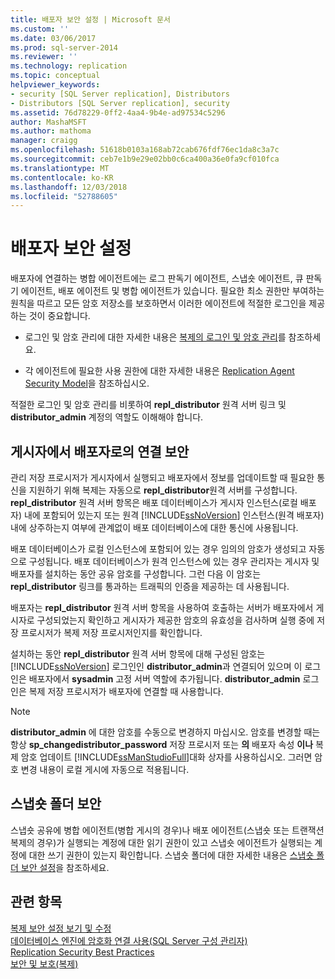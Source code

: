 ```yaml
---
title: 배포자 보안 설정 | Microsoft 문서
ms.custom: ''
ms.date: 03/06/2017
ms.prod: sql-server-2014
ms.reviewer: ''
ms.technology: replication
ms.topic: conceptual
helpviewer_keywords:
- security [SQL Server replication], Distributors
- Distributors [SQL Server replication], security
ms.assetid: 76d78229-0ff2-4aa4-9b4e-ad97534c5296
author: MashaMSFT
ms.author: mathoma
manager: craigg
ms.openlocfilehash: 51618b0103a168ab72cab676fdf76ec1da8c3a7c
ms.sourcegitcommit: ceb7e1b9e29e02bb0c6ca400a36e0fa9cf010fca
ms.translationtype: MT
ms.contentlocale: ko-KR
ms.lasthandoff: 12/03/2018
ms.locfileid: "52788605"
---
```

# <a name="secure-the-distributor"></a>배포자 보안 설정
  배포자에 연결하는 병합 에이전트에는 로그 판독기 에이전트, 스냅숏 에이전트, 큐 판독기 에이전트, 배포 에이전트 및 병합 에이전트가 있습니다. 필요한 최소 권한만 부여하는 원칙을 따르고 모든 암호 저장소를 보호하면서 이러한 에이전트에 적절한 로그인을 제공하는 것이 중요합니다.  
  
-   로그인 및 암호 관리에 대한 자세한 내용은 [복제의 로그인 및 암호 관리](manage-logins-and-passwords-in-replication.md)를 참조하세요.  
  
-   각 에이전트에 필요한 사용 권한에 대한 자세한 내용은 [Replication Agent Security Model](replication-agent-security-model.md)을 참조하십시오.  
  
 적절한 로그인 및 암호 관리를 비롯하여 **repl_distributor** 원격 서버 링크 및 **distributor_admin** 계정의 역할도 이해해야 합니다.  
  
## <a name="securing-the-connection-from-the-publisher-to-the-distributor"></a>게시자에서 배포자로의 연결 보안  
 관리 저장 프로시저가 게시자에서 실행되고 배포자에서 정보를 업데이트할 때 필요한 통신을 지원하기 위해 복제는 자동으로 **repl_distributor**원격 서버를 구성합니다. **repl_distributor** 원격 서버 항목은 배포 데이터베이스가 게시자 인스턴스(로컬 배포자) 내에 포함되어 있는지 또는 원격 [!INCLUDE[ssNoVersion](../../../includes/ssnoversion-md.md)] 인스턴스(원격 배포자) 내에 상주하는지 여부에 관계없이 배포 데이터베이스에 대한 통신에 사용됩니다.  
  
 배포 데이터베이스가 로컬 인스턴스에 포함되어 있는 경우 임의의 암호가 생성되고 자동으로 구성됩니다. 배포 데이터베이스가 원격 인스턴스에 있는 경우 관리자는 게시자 및 배포자를 설치하는 동안 공유 암호를 구성합니다. 그런 다음 이 암호는 **repl_distributor** 링크를 통과하는 트래픽의 인증을 제공하는 데 사용됩니다.  
  
 배포자는 **repl_distributor** 원격 서버 항목을 사용하여 호출하는 서버가 배포자에서 게시자로 구성되었는지 확인하고 게시자가 제공한 암호의 유효성을 검사하며 실행 중에 저장 프로시저가 복제 저장 프로시저인지를 확인합니다.  
  
 설치하는 동안 **repl_distributor** 원격 서버 항목에 대해 구성된 암호는 [!INCLUDE[ssNoVersion](../../../includes/ssnoversion-md.md)] 로그인인 **distributor_admin**과 연결되어 있으며 이 로그인은 배포자에서 **sysadmin** 고정 서버 역할에 추가됩니다. **distributor_admin** 로그인은 복제 저장 프로시저가 배포자에 연결할 때 사용합니다.  
  
> [!NOTE]  
>  **distributor_admin** 에 대한 암호를 수동으로 변경하지 마십시오. 암호를 변경할 때는 항상 **sp_changedistributor_password** 저장 프로시저 또는 **의** 배포자 속성 **이나** 복제 암호 업데이트 [!INCLUDE[ssManStudioFull](../../../includes/ssmanstudiofull-md.md)]대화 상자를 사용하십시오. 그러면 암호 변경 내용이 로컬 게시에 자동으로 적용됩니다.  
  
## <a name="snapshot-folder-security"></a>스냅숏 폴더 보안  
 스냅숏 공유에 병합 에이전트(병합 게시의 경우)나 배포 에이전트(스냅숏 또는 트랜잭션 복제의 경우)가 실행되는 계정에 대한 읽기 권한이 있고 스냅숏 에이전트가 실행되는 계정에 대한 쓰기 권한이 있는지 확인합니다. 스냅숏 폴더에 대한 자세한 내용은 [스냅숏 폴더 보안 설정](secure-the-snapshot-folder.md)을 참조하세요.  
  
## <a name="see-also"></a>관련 항목  
 [복제 보안 설정 보기 및 수정](view-and-modify-replication-security-settings.md)   
 [데이터베이스 엔진에 암호화 연결 사용&#40;SQL Server 구성 관리자&#41;](../../../database-engine/configure-windows/enable-encrypted-connections-to-the-database-engine.md)   
 [Replication Security Best Practices](replication-security-best-practices.md)   
 [보안 및 보호&#40;복제&#41;](security-and-protection-replication.md)  
  
  

